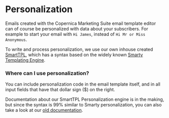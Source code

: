 # Personalization
Emails created with the Copernica Marketing Suite email template editor can of 
course be personalized with data about your subscribers. For example to start 
your email with `Hi James`, instead of `Hi Mr or Miss Anonymous`.

To write and process personalization, we use our own inhouse created [SmartTPL](https://github.com/CopernicaMarketingSoftware/SMART-TPL), 
which has a syntax based on the widely known [Smarty Templating Engine](http://www.smarty.net/). 

### Where can I use personalization?
You can include personalization code in the email template itself, and in all 
input fields that have that dollar sign ($) on the right.

Documentation about our SmartTPL Personalization engine is in the making, 
but since the syntax is 99% similar to Smarty personalization, you can also take
a look at our [old documentation](https://www.copernica.com/en/blog/personalize-campaigns).
